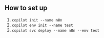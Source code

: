 ## How to set up

1. `copilot init --name n8n`
2. `copilot env init --name test`
3. `copilot svc deploy --name n8n --env test`